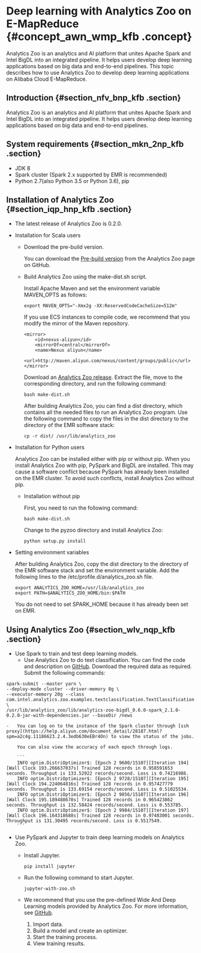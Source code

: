 # Deep learning with Analytics Zoo on E-MapReduce {#concept_awn_wmp_kfb .concept}

Analytics Zoo is an analytics and AI platform that unites Apache Spark and Intel BigDL into an integrated pipeline. It helps users develop deep learning applications based on big data and end-to-end pipelines. This topic describes how to use Analytics Zoo to develop deep learning applications on Alibaba Cloud E-MapReduce.

## Introduction {#section_nfv_bnp_kfb .section}

Analytics Zoo is an analytics and AI platform that unites Apache Spark and Intel BigDL into an integrated pipeline. It helps users develop deep learning applications based on big data and end-to-end pipelines.

## System requirements {#section_mkn_2np_kfb .section}

-   JDK 8
-   Spark cluster \(Spark 2.x supported by EMR is recommended\)
-   Python 2.7\(also Python 3.5 or Python 3.6\), pip

## Installation of Analytics Zoo {#section_iqp_hnp_kfb .section}

-   The latest release of Analytics Zoo is 0.2.0.
-   Installation for Scala users
    -   Download the pre-build version.

        You can download the [Pre-build version](https://analytics-zoo.github.io/master/#release-download/) from the Analytics Zoo page on GitHub.

    -   Build Analytics Zoo using the make-dist.sh script.

        Install Apache Maven and set the environment variable MAVEN\_OPTS as follows:

        ```
        export MAVEN_OPTS="-Xmx2g -XX:ReservedCodeCacheSize=512m"
        ```

        If you use ECS instances to compile code, we recommend that you modify the mirror of the Maven repository.

        ```
        <mirror>
            <id>nexus-aliyun</id>
            <mirrorOf>central</mirrorOf>
            <name>Nexus aliyun</name>
            <url>http://maven.aliyun.com/nexus/content/groups/public</url>
        </mirror>
        ```

        Download an [Analytics Zoo release](https://github.com/intel-analytics/analytics-zoo). Extract the file, move to the corresponding directory, and run the following command:

        ```
        bash make-dist.sh
        ```

        After building Analytics Zoo, you can find a dist directory, which contains all the needed files to run an Analytics Zoo program. Use the following command to copy the files in the dist directory to the directory of the EMR software stack:

        ```
        cp -r dist/ /usr/lib/analytics_zoo
        ```

-   Installation for Python users

    Analytics Zoo can be installed either with pip or without pip. When you install Analytics Zoo with pip, PySpark and BigDL are installed. This may cause a software conflict because PySpark has already been installed on the EMR cluster. To avoid such conflicts, install Analytics Zoo without pip.

    -   Installation without pip

        First, you need to run the following command:

        ```
        bash make-dist.sh
        ```

        Change to the pyzoo directory and install Analytics Zoo:

        ```
        python setup.py install
        ```

-   Setting environment variables

    After building Analytics Zoo, copy the dist directory to the directory of the EMR software stack and set the environment variable. Add the following lines to the /etc/profile.d/analytics\_zoo.sh file.

    ```
    export ANALYTICS_ZOO_HOME=/usr/lib/analytics_zoo
    export PATH=$ANALYTICS_ZOO_HOME/bin:$PATH
    ```

    You do not need to set SPARK\_HOME because it has already been set on EMR.


## Using Analytics Zoo {#section_wlv_nqp_kfb .section}

-   Use Spark to train and test deep learning models.
    -   Use Analytics Zoo to do text classification. You can find the code and description on [GitHub](https://github.com/intel-analytics/analytics-zoo/tree/master/zoo/src/main/scala/com/intel/analytics/zoo/examples/textclassification). Download the required data as required. Submit the following commands:

```
spark-submit --master yarn \
--deploy-mode cluster --driver-memory 8g \
--executor-memory 20g --class com.intel.analytics.zoo.examples.textclassification.TextClassification \
/usr/lib/analytics_zoo/lib/analytics-zoo-bigdl_0.6.0-spark_2.1.0-0.2.0-jar-with-dependencies.jar --baseDir /news
```

    -   You can log on to the instance of the Spark cluster through [ssh proxy](https://help.aliyun.com/document_detail/28187.html?spm=a2c4g.11186623.2.4.3edb630eEBr4On) to view the status of the jobs.

        You can also view the accuracy of each epoch through logs.

        ```
        INFO optim.DistriOptimizer$: [Epoch 2 9600/15107][Iteration 194][Wall Clock 193.266637037s] Trained 128 records in 0.958591653 seconds. Throughput is 133.52922 records/second. Loss is 0.74216986.
        INFO optim.DistriOptimizer$: [Epoch 2 9728/15107][Iteration 195][Wall Clock 194.224064816s] Trained 128 records in 0.957427779 seconds. Throughput is 133.69154 records/second. Loss is 0.51025534.
        INFO optim.DistriOptimizer$: [Epoch 2 9856/15107][Iteration 196][Wall Clock 195.189488678s] Trained 128 records in 0.965423862 seconds. Throughput is 132.58424 records/second. Loss is 0.553785.
        INFO optim.DistriOptimizer$: [Epoch 2 9984/15107][Iteration 197][Wall Clock 196.164318688s] Trained 128 records in 0.97483001 seconds. Throughput is 131.30495 records/second. Loss is 0.5517549.
        ```

-   Use PySpark and Jupyter to train deep learning models on Analytics Zoo.
    -   Install Jupyter.

        ```
        pip install jupyter
        ```

    -   Run the following command to start Jupyter.

        ```
        jupyter-with-zoo.sh
        ```

    -   We recommend that you use the pre-defined Wide And Deep Learning models provided by Analytics Zoo. For more information, see [GitHub](https://yq.aliyun.com/articles/alytics/analytics-zoo/tree/master/apps/recommendation-wide-n-deep).
        1.  Import data.
        2.  Build a model and create an optimizer.
        3.  Start the training process.
        4.  View training results.

